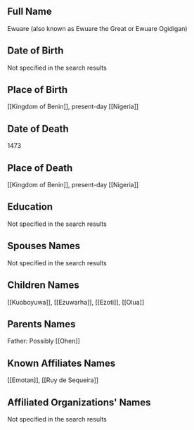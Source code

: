 ## Full Name
Ewuare (also known as Ewuare the Great or Ewuare Ogidigan)

## Date of Birth
Not specified in the search results

## Place of Birth
[[Kingdom of Benin]], present-day [[Nigeria]]

## Date of Death
1473

## Place of Death
[[Kingdom of Benin]], present-day [[Nigeria]]

## Education
Not specified in the search results

## Spouses Names
Not specified in the search results

## Children Names
[[Kuoboyuwa]], [[Ezuwarha]], [[Ezoti]], [[Olua]]

## Parents Names
Father: Possibly [[Ohen]]

## Known Affiliates Names
[[Emotan]], [[Ruy de Sequeira]]

## Affiliated Organizations' Names
Not specified in the search results

